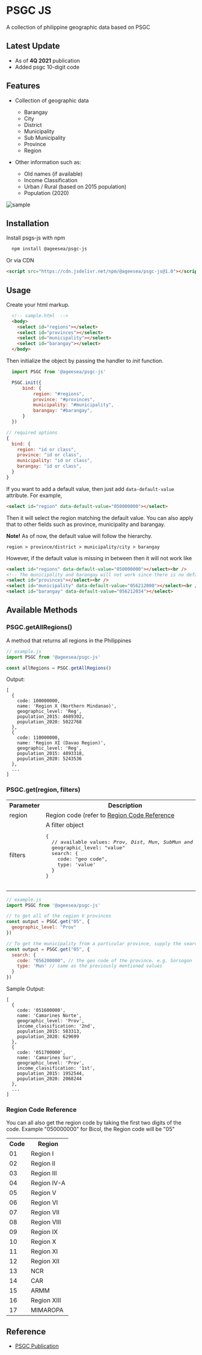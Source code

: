 # PSGC JS

A collection of philippine geographic data based on PSGC

## Latest Update

- As of **4Q 2021** publication
- Added psgc 10-digit code

## Features

- Collection of geographic data
  - Barangay
  - City
  - District
  - Municipality
  - Sub Municipality
  - Province
  - Region

- Other information such as:
  - Old names (if available)
  - Income Classification
  - Urban / Rural (based on 2015 population)
  - Population (2020)

![sample](.github/demo/psgc-js-sample.gif)

## Installation

Install psgs-js with npm

```bash
  npm install @ageesea/psgc-js
```

Or via CDN

```html
<script src="https://cdn.jsdelivr.net/npm/@ageesea/psgc-js@1.0"></script>
```

## Usage

Create your html markup.

```html
  <!-- sample.html  -->
  <body>
    <select id="regions"></select>
    <select id="provinces"></select>
    <select id="municipality"></select>
    <select id="barangay"></select>
  </body>
```

Then initialize the object by passing the handler to _init_ function.

```js
  import PSGC from '@ageesea/psgc-js'

  PSGC.init({
      bind: {
          region: "#regions",
          province: "#provinces",
          municipality: "#municipality",
          barangay: "#barangay",
      }
  })
```

```js
// required options
{
  bind: {
    region: "id or class",
    province: "id or class",
    municipality: "id or class",
    barangay: "id or class",
  }
}
```

If you want to add a default value, then just add `data-default-value` attribute. For example,

```html
<select id="region" data-default-value="050000000"></select>  
```

Then it will select the region matching the default value. You can also apply that to other fields such as province, municipality and barangay.

**Note!** As of now, the default value will follow the hierarchy.

`region > province/district > municipality/city > barangay`

However, if the default value is missing in between then it will not work like

```html
<select id="regions" data-default-value="050000000"></select><br />
<!-- The municipality and barangay will not work since there is no default value for province -->
<select id="provinces"></select><br />
<select id="municipality" data-default-value="056212000"></select><br />
<select id="barangay" data-default-value="056212034"></select>
```

## Available Methods

### PSGC.getAllRegions()

A method that returns all regions in the Philippines

```js
// example.js
import PSGC from '@ageesea/psgc-js'

const allRegions = PSGC.getAllRegions()
```

Output:

```obj
[
  {
    code: 100000000,
    name: 'Region X (Northern Mindanao)',
    geographic_level: 'Reg',
    population_2015: 4689302,
    population_2020: 5022768
  },
  {
    code: 110000000,
    name: 'Region XI (Davao Region)',
    geographic_level: 'Reg',
    population_2015: 4893318,
    population_2020: 5243536
  },
  ...
]
```

### PSGC.get(region, filters)

<table>
  <tr>
    <th>Parameter</th>
    <th>Description</th>
  </tr>
  <tr>
    <td> region </td>
    <td> Region code (refer to <a href="#region-code-reference">Region Code Reference</a>
    </td>
  </tr>
  <tr>
    <td> filters </td>
    <td>
      A filter object
      <pre language='js'>
{
  // available values: <i>Prov, Dist, Mun, SubMun and Bgy</i>
  geographic_level: "value"
  search: {
    code: "geo code",
    type: 'value'
  }
}
      </pre>
    </td>
  </tr>
</table>

```js
// example.js
import PSGC from '@ageesea/psgc-js'

// to get all of the region V provinces
const output = PSGC.get("05", {
  geographic_level: "Prov"
})

// To get the municipality from a particular province, supply the search option
const output = PSGC.get("05", {
  search: {
    code: "056200000", // the geo code of the province. e.g. Sorsogon
    type: 'Mun' // same as the previously mentioned values
  }
})

```

Sample Output:

```obj
[
  {
    code: '051600000',
    name: 'Camarines Norte',
    geographic_level: 'Prov',
    income_classification: '2nd',
    population_2015: 583313,
    population_2020: 629699
  },
  {
    code: '051700000',
    name: 'Camarines Sur',
    geographic_level: 'Prov',
    income_classification: '1st',
    population_2015: 1952544,
    population_2020: 2068244
  },
  ...
]
```

### Region Code Reference

You can all also get the region code by taking the first two digits of the code. Example "050000000" for Bicol, the Region code will be "05"

<table>
<tr>
<th>Code</td>
<th>Region</td>
</tr>
<tr>
<td>01</td>
<td>Region I</td>
</tr>
<tr>
<td>02</td>
<td>Region II</td>
</tr>
<tr>
<td>03</td>
<td>Region III</td>
</tr>
<tr>
<td>04</td>
<td>Region IV-A</td>
</tr>
<tr>
<td>05</td>
<td>Region V</td>
</tr>
<tr>
<td>06</td>
<td>Region VI</td>
</tr>
<tr>
<td>07</td>
<td>Region VII</td>
</tr>
<tr>
<td>08</td>
<td>Region VIII</td>
</tr>
<tr>
<td>09</td>
<td>Region IX</td>
</tr>
<tr>
<td>10</td>
<td>Region X</td>
</tr>
<tr>
<td>11</td>
<td>Region XI</td>
</tr>
<tr>
<td>12</td>
<td>Region XII</td>
</tr>
<tr>
<td>13</td>
<td>NCR</td>
</tr>
<tr>
<td>14</td>
<td>CAR</td>
</tr>
<tr>
<td>15</td>
<td>ARMM</td>
</tr>
<tr>
<td>16</td>
<td>Region XIII</td>
</tr>
<tr>
<td>17</td>
<td>MIMAROPA</td>
</tr>
</table>

## Reference

- [PSGC Publication](https://psa.gov.ph/classification/psgc/)
